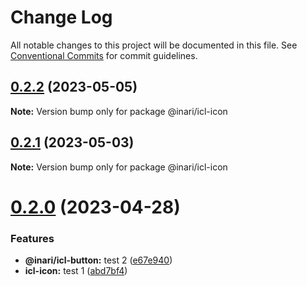 # Change Log

All notable changes to this project will be documented in this file.
See [Conventional Commits](https://conventionalcommits.org) for commit guidelines.

## [0.2.2](https://github.com/manu-bujes/inari-kuro-turbo/compare/@inari/icl-icon@0.2.1...@inari/icl-icon@0.2.2) (2023-05-05)

**Note:** Version bump only for package @inari/icl-icon

## [0.2.1](https://github.com/manu-bujes/inari-kuro-turbo/compare/@inari/icl-icon@0.2.0...@inari/icl-icon@0.2.1) (2023-05-03)

**Note:** Version bump only for package @inari/icl-icon

# [0.2.0](https://github.com/manu-bujes/inari-kuro-turbo/compare/@inari/icl-icon@0.1.0...@inari/icl-icon@0.2.0) (2023-04-28)

### Features

- **@inari/icl-button:** test 2 ([e67e940](https://github.com/manu-bujes/inari-kuro-turbo/commit/e67e940af536cdcdeb0fc7c94b9bfe5c922e3025))
- **icl-icon:** test 1 ([abd7bf4](https://github.com/manu-bujes/inari-kuro-turbo/commit/abd7bf4e5a021e1932193d8af1144cd05dbb65ac))
